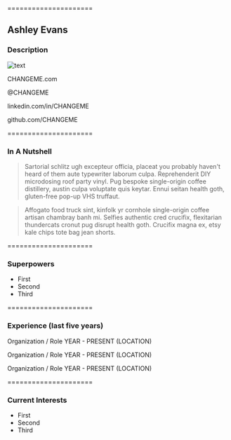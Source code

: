 =====================

## Ashley Evans

### Description 

![text](https://www.google.com/url?sa=i&url=https%3A%2F%2Frachelneville.com%2F2018%2F11%2F24%2Ffor-dancers-5-tips-for-getting-the-most-out-of-your-audition-photos%2F&psig=AOvVaw0YgQxeBJTyS3uawPstVKkR&ust=1626966343977000&source=images&cd=vfe&ved=0CAsQjRxqFwoTCJjZ-Yq49PECFQAAAAAdAAAAABAD)

CHANGEME.com

@CHANGEME

linkedin.com/in/CHANGEME

github.com/CHANGEME

=====================

### In A Nutshell

> Sartorial schlitz ugh excepteur officia, placeat you probably haven't heard of them aute typewriter laborum culpa. Reprehenderit DIY microdosing roof party vinyl. Pug bespoke single-origin coffee distillery, austin culpa voluptate quis keytar. Ennui seitan health goth, gluten-free pop-up VHS truffaut. 

> Affogato food truck sint, kinfolk yr cornhole single-origin coffee artisan chambray banh mi. Selfies authentic cred crucifix, flexitarian thundercats cronut pug disrupt health goth. Crucifix magna ex, etsy kale chips tote bag jean shorts.

=====================

### Superpowers 

- First 
- Second
- Third 

=====================

### Experience (last five years)

Organization / Role
YEAR - PRESENT (LOCATION)

Organization / Role
YEAR - PRESENT (LOCATION)

Organization / Role
YEAR - PRESENT (LOCATION)

=====================

### Current Interests

- First 
- Second
- Third 
